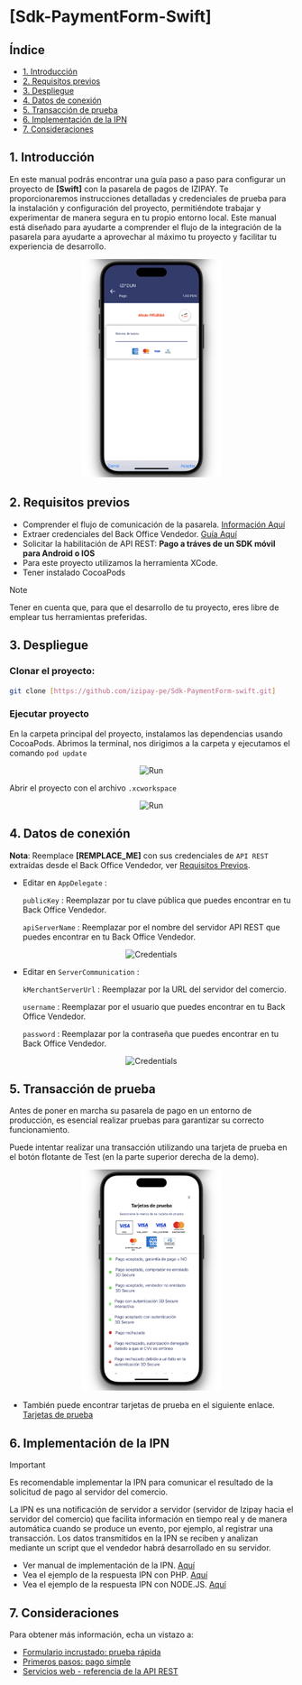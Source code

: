 # [Sdk-PaymentForm-Swift]
##  Índice
* [1. Introducción](#1-introducción)
* [2. Requisitos previos](#2-requisitos-previos)
* [3. Despliegue](#3-despliegue)
* [4. Datos de conexión](#4-datos-de-conexión)
* [5. Transacción de prueba](#5-transacción-de-prueba)
* [6. Implementación de la IPN](#6-implementación-de-la-ipn)
* [7. Consideraciones](#7-consideraciones)
## 1. Introducción
En este manual podrás encontrar una guía paso a paso para configurar un proyecto de **[Swift]** con la pasarela de pagos de IZIPAY. Te proporcionaremos instrucciones detalladas y credenciales de prueba para la instalación y configuración del proyecto, permitiéndote trabajar y experimentar de manera segura en tu propio entorno local.
Este manual está diseñado para ayudarte a comprender el flujo de la integración de la pasarela para ayudarte a aprovechar al máximo tu proyecto y facilitar tu experiencia de desarrollo.

<p align="center">
  <img src="https://github.com/izipay-pe/Imagenes/blob/main/formulario_movil_sdk/apple1.png" alt="Formulario" width="250"/>
  
</p>
<a name="Requisitos_Previos"></a>
 
## 2. Requisitos previos
* Comprender el flujo de comunicación de la pasarela. [Información Aquí](https://secure.micuentaweb.pe/doc/es-PE/rest/V4.0/javascript/guide/start.html)
* Extraer credenciales del Back Office Vendedor. [Guía Aquí](https://github.com/izipay-pe/obtener-credenciales-de-conexion)
* Solicitar la habilitación de API REST: **Pago a tráves de un SDK móvil para Android o IOS**
* Para este proyecto utilizamos la herramienta XCode.
* Tener instalado CocoaPods
> [!NOTE]
> Tener en cuenta que, para que el desarrollo de tu proyecto, eres libre de emplear tus herramientas preferidas.

## 3. Despliegue

### Clonar el proyecto:
  ```sh
  git clone [https://github.com/izipay-pe/Sdk-PaymentForm-swift.git]
  ```
### Ejecutar proyecto

En la carpeta principal del proyecto, instalamos las dependencias usando CocoaPods. Abrimos la terminal, nos dirigimos a la carpeta y ejecutamos el comando `pod update`

<p align="center">
  <img src="https://i.postimg.cc/XNDfYS3N/podupdate.png" alt="Run"/>
</p>


Abrir el proyecto con el archivo `.xcworkspace`


<p align="center">
  <img src="https://i.postimg.cc/FKQwzVC9/carpeta.png" alt="Run"/>
</p>

## 4. Datos de conexión 

**Nota**: Reemplace **[REMPLACE_ME]** con sus credenciales de `API REST` extraídas desde el Back Office Vendedor, ver [Requisitos Previos](#Requisitos_Previos).

* Editar en `AppDelegate` :
  
  `publicKey` : Reemplazar por tu clave pública que puedes encontrar en tu Back Office Vendedor.
  
  `apiServerName` : Reemplazar por el nombre del servidor API REST que puedes encontrar en tu Back Office Vendedor.
  
<p align="center">
  <img src="https://i.postimg.cc/X7LR2z8t/appdelegate.png" alt="Credentials"/>
</p>

* Editar en `ServerCommunication` :

  `kMerchantServerUrl` : Reemplazar por la URL del servidor del comercio.
  
  `username` : Reemplazar por el usuario que puedes encontrar en tu Back Office Vendedor.

  `password` : Reemplazar por la contraseña que puedes encontrar en tu Back Office Vendedor.

  
<p align="center">
  <img src="https://i.postimg.cc/RhysDhG0/servercomunication.png" alt="Credentials"/>
</p>

## 5. Transacción de prueba
Antes de poner en marcha su pasarela de pago en un entorno de producción, es esencial realizar pruebas para garantizar su correcto funcionamiento. 

Puede intentar realizar una transacción utilizando una tarjeta de prueba en el botón flotante de Test (en la parte superior derecha de la demo).

<p align="center">
  <img src="https://github.com/izipay-pe/Imagenes/blob/main/formulario_movil_sdk/apple2.png" alt="Test" width="250"/>
</p>

* También puede encontrar tarjetas de prueba en el siguiente enlace. [Tarjetas de prueba](https://secure.micuentaweb.pe/doc/es-PE/rest/V4.0/api/kb/test_cards.html)
 
## 6. Implementación de la IPN
> [!IMPORTANT]
> Es recomendable implementar la IPN para comunicar el resultado de la solicitud de pago al servidor del comercio.

La IPN es una notificación de servidor a servidor (servidor de Izipay hacia el servidor del comercio) que facilita información en tiempo real y de manera automática cuando se produce un evento, por ejemplo, al registrar una transacción.
Los datos transmitidos en la IPN se reciben y analizan mediante un script que el vendedor habrá desarrollado en su servidor.
* Ver manual de implementación de la IPN. [Aquí]( https://secure.micuentaweb.pe/doc/es-PE/rest/V4.0/kb/payment_done.html)
* Vea el ejemplo de la respuesta IPN con PHP. [Aquí](https://github.com/izipay-pe/Redirect-PaymentForm-IpnT1-PHP)
* Vea el ejemplo de la respuesta IPN con NODE.JS. [Aquí](https://github.com/izipay-pe/Response-PaymentFormT1-Ipn)


## 7. Consideraciones
Para obtener más información, echa un vistazo a:
- [Formulario incrustado: prueba rápida](https://secure.micuentaweb.pe/doc/es-PE/rest/V4.0/javascript/quick_start_js.html)
- [Primeros pasos: pago simple](https://secure.micuentaweb.pe/doc/es-PE/rest/V4.0/javascript/guide/start.html)
- [Servicios web - referencia de la API REST](https://secure.micuentaweb.pe/doc/es-PE/rest/V4.0/api/reference.html)
